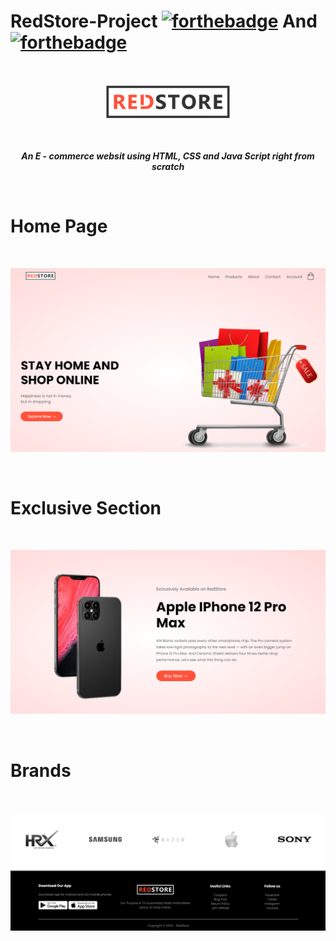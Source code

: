 # RedStore-Project  [![forthebadge](https://forthebadge.com/images/badges/uses-html.svg)](https://forthebadge.com) And [![forthebadge](https://forthebadge.com/images/badges/uses-css.svg)](https://forthebadge.com)
<br>
<p align="center">
  <img 
    width="200"
    src="images/logo2.png"
  >
</p>
<br>
<p align="center"><b><i>An E - commerce websit using HTML, CSS and Java Script right from scratch</i></b></p>
<br>
<h1>Home Page</h1>
<br>
<p align="center">
  <img 
    src="Preview/Home_page.png"
  >
</p>
<br>
<h1>Exclusive Section</h1>
<br>
<p align="center">
  <img 
    src="Preview/exclusive.png"
  >
</p>
<br>
<h1>Brands</h1>
<br>
<p align="center">
  <img 
    src="Preview/brands_footer.png"
  >
</p>
